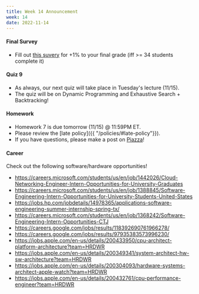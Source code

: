 ```yaml
---
title: Week 14 Announcement
week: 14
date: 2022-11-14
---
```


#### Final Survey
- Fill out [this suvery](https://docs.google.com/forms/d/e/1FAIpQLSe_8x9x7eF98dCcUpmKg26Tvv9y02jNyTvx5v-ZEnRysSeWkA/viewform) for +1% to your final grade (iff >= 34 students complete it)

#### Quiz 9
- As always, our next quiz will take place in Tuesday's lecture (11/15).
- The quiz will be on Dynamic Programming and Exhaustive Search + Backtracking!

#### Homework

- Homework 7 is due tomorrow (11/15) @ 11:59PM ET.
- Please review the [late policy]({{ "/policies/#late-policy"}}).
- If you have questions, please make a post on [Piazza](https://piazza.com/class/l6fee1cmjpp5az)!

#### Career

Check out the following software/hardware opportunities!

- https://careers.microsoft.com/students/us/en/job/1442026/Cloud-Networking-Engineer-Intern-Opportunities-for-University-Graduates
- https://careers.microsoft.com/students/us/en/job/1388845/Software-Engineering-Intern-Opportunities-for-University-Students-United-States
- https://jobs.hp.com/jobdetails/14978365/applications-software-engineering-summer-internship-spring-tx/
- https://careers.microsoft.com/students/us/en/job/1368242/Software-Engineering-Intern-Opportunities-CTJ
- https://careers.google.com/jobs/results/118392690761966278/
- https://careers.google.com/jobs/results/97935383573996230/
- https://jobs.apple.com/en-us/details/200433950/cpu-architect-platform-architecture?team=HRDWR
- https://jobs.apple.com/en-us/details/200349341/system-architect-hw-sw-architecture?team=HRDWR
- https://jobs.apple.com/en-us/details/200304093/hardware-systems-architect-apple-watch?team=HRDWR
- https://jobs.apple.com/en-us/details/200432761/cpu-performance-engineer?team=HRDWR




